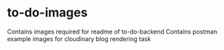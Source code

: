 # to-do-images

Contains images required for readme of to-do-backend
Contains postman example images for cloudinary blog rendering task
